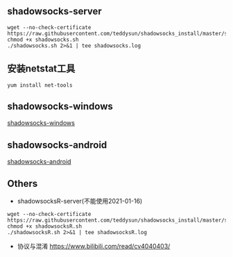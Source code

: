 ## shadowsocks-server
```
wget --no-check-certificate  https://raw.githubusercontent.com/teddysun/shadowsocks_install/master/shadowsocks.sh
chmod +x shadowsocks.sh
./shadowsocks.sh 2>&1 | tee shadowsocks.log
```
## 安装netstat工具
```
yum install net-tools
```

## shadowsocks-windows
[shadowsocks-windows](https://github.com/shadowsocks/shadowsocks-windows)

## shadowsocks-android
[shadowsocks-android](https://github.com/shadowsocks/shadowsocks-android)

## Others
- shadowsocksR-server(不能使用2021-01-16)
```
wget --no-check-certificate https://raw.githubusercontent.com/teddysun/shadowsocks_install/master/shadowsocksR.sh
chmod +x shadowsocksR.sh
./shadowsocksR.sh 2>&1 | tee shadowsocksR.log
```

- 协议与混淆
<https://www.bilibili.com/read/cv4040403/>
